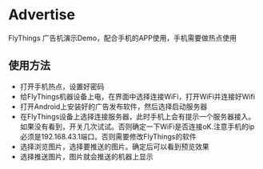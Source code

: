 # Advertise
FlyThings 广告机演示Demo，配合手机的APP使用，手机需要做热点使用
## 使用方法
* 打开手机热点，设置好密码
* 给FlyThings机器设备上电，在界面中选择连接WiFi，打开WiFi并连接好Wifi
* 打开Android上安装好的广告发布软件，然后选择启动服务器
* 在FlyThings设备上选择连接服务器，此时手机上会有提示一个服务器接入。如果没有看到，开关几次试试。否则确定一下WiFi是否连接oK.注意手机的ip必须是192.168.43.1端口。否则需要修改FlyThings的软件
* 选择浏览图片，选择要推送的图片。确定后可以看到预览效果
* 选择推送图片，图片就会推送的机器上显示

